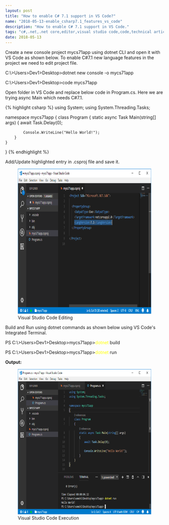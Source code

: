 ```yaml
---
layout: post
title: "How to enable C# 7.1 support in VS Code?"
name: "2018-05-13-enable_csharp7.1_features_vs_code"
description: "How to enable C# 7.1 support in VS Code."
tags: "c#,.net,.net core,editor,visual studio code,code,technical article,blog,post"
date: 2018-05-13
---
```


<p>Create a new console project mycs71app using dotnet CLI and open it with VS Code as shown below. To enable C#7.1 new language features in the project we need to edit project file.</p>

<p class="cmd">C:\&gt;Users&gt;Dev1&gt;Desktop&gt;dotnet new console -o mycs71app</p>
<p class="cmd">C:\&gt;Users&gt;Dev1&gt;Desktop&gt;code mycs71app</p>

<p>Open folder in VS Code and replace below code in Program.cs. Here we are trying async Main which needs C#7.1.</p>

{% highlight csharp %}
using System;
using System.Threading.Tasks;

namespace mycs71app
{
    class Program
    {
        static async Task Main(string[] args)
        {
            await Task.Delay(0);

            Console.WriteLine("Hello World!");
        }
    }
}
{% endhighlight %}

<p>Add/Update highlighted entry in .csproj file and save it.</p>

<p>
    <figure>
      <img src="/images/Enable71_Two.png" alt="Visual Studio Code Folder" width="833px" height="460px" />
      <figcaption>Visual Studio Code Editing</figcaption>
    </figure>    
</p>

<p>Build and Run using dotnet commands as shown below using VS Code's Integrated Terminal.</p>

<p class="cmd">PS C:\&gt;Users&gt;Dev1&gt;Desktop&gt;mycs71app&gt;<span style="color:yellow">dotnet</span> build</p>
<p class="cmd">PS C:\&gt;Users&gt;Dev1&gt;Desktop&gt;mycs71app&gt;<span style="color:yellow">dotnet</span> run</p>
<b>Output:</b>
<p>
    <figure>
      <img src="/images/Enable71_Three.png" alt="Visual Studio Code Folder" width="833px" height="460px" />
      <figcaption>Visual Studio Code Execution</figcaption>
    </figure>    
</p>